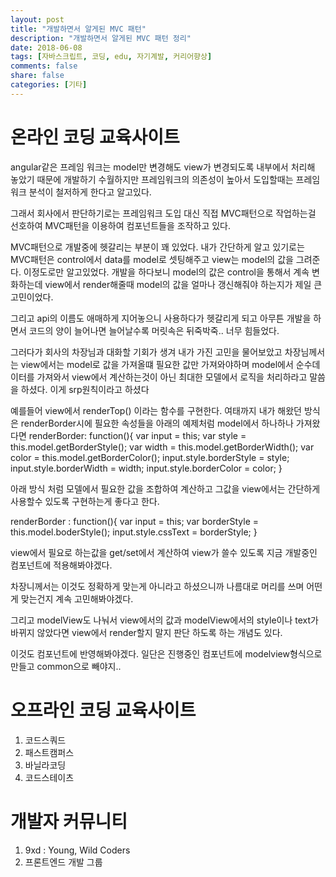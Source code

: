 ```yaml
---
layout: post
title: "개발하면서 알게된 MVC 패턴"
description: "개발하면서 알게된 MVC 패턴 정리"
date: 2018-06-08
tags: [자바스크립트, 코딩, edu, 자기계발, 커리어향상]
comments: false
share: false
categories: [기타]
---
```


# 온라인 코딩 교육사이트

angular같은 프레임 워크는 model만 변경해도 view가 변경되도록 내부에서 처리해 놓았기 때문에 개발하기 수월하지만 프레임워크의 의존성이 높아서 도입할때는 
프레임워크 분석이 철저하게 한다고 알고있다. 

그래서 회사에서 판단하기로는 프레임워크 도입 대신 직접 MVC패턴으로 작업하는걸 선호하여 MVC패턴을 이용하여 컴포넌트들을 조작하고 있다.

MVC패턴으로 개발중에 헷갈리는 부분이 꽤 있었다.
내가 간단하게 알고 있기로는 MVC패턴은 control에서 data를 model로 셋팅해주고 view는 model의 값을 그려준다. 이정도로만 알고있었다.
개발을 하다보니 model의 값은 control을 통해서 계속 변화하는데 view에서 render해줄때 model의 값을 얼마나 갱신해줘야 하는지가 제일 큰
고민이었다. 

그리고 api의 이름도 애매하게 지어놓으니 사용하다가 헷갈리게 되고 아무튼 개발을 하면서 코드의 양이 늘어나면 늘어날수록
머릿속은 뒤죽박죽.. 너무 힘들었다.

그러다가 회사의 차장님과 대화할 기회가 생겨 내가 가진 고민을 물어보았고 차장님께서는 
view에서는 model로 값을 가져올떄 필요한 값만 가져와야하며 model에서 순수데이터를 가져와서 view에서 계산하는것이 아닌
최대한 모델에서 로직을 처리하라고 말씀을 하셨다.
이게 srp원칙이라고 하셨다

예를들어 view에서 renderTop() 이라는 함수를 구현한다.
여태까지 내가 해왔던 방식은 renderBorder시에 필요한 속성들을 아래의 예제처럼 model에서 하나하나 가져왔다면
renderBorder: function(){
	var input = this;
	var style = this.model.getBorderStyle();
	var width = this.model.getBorderWidth();
	var color = this.model.getBorderColor();
	input.style.borderStyle = style;
	input.style.borderWidth = width;
	input.style.borderColor = color;
}

아래 방식 처럼 모델에서 필요한 값을 조합하여 계산하고
그값을 view에서는 간단하게 사용할수 있도록 구현하는게 좋다고 한다.

renderBorder : function(){
	var input = this;
	var borderStyle = this.model.boderStyle();
	input.style.cssText = borderStyle;
}

view에서 필요로 하는값을 get/set에서 계산하여 view가 쓸수 있도록 지금 개발중인 컴포넌트에 적용해봐야겠다.

차장니께서는 이것도 정확하게 맞는게 아니라고 하셨으니까 
나름대로 머리를 쓰며 어떤게 맞는건지 계속 고민해봐야겠다.

 그리고 modelView도 나눠서 view에서의 값과 modelView에서의 style이나 text가 바뀌지 않았다면
 view에서 render할지 말지 판단 하도록 하는 개념도 있다.

 이것도 컴포넌트에 반영해봐야겠다.
 일단은 진행중인 컴포넌트에 modelview형식으로 만들고 common으로 빼야지..
  

# 오프라인 코딩 교육사이트
1. 코드스쿼드
2. 패스트캠퍼스
3. 바닐라코딩
4. 코드스테이츠
# 개발자 커뮤니티
1. 9xd : Young, Wild Coders
2. 프론트엔드 개발 그룹
